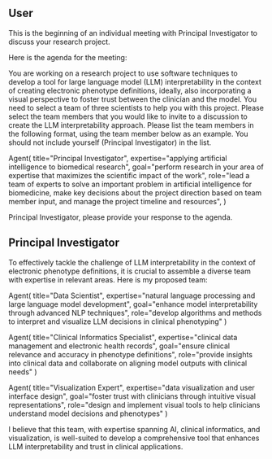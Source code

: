 ## User

This is the beginning of an individual meeting with Principal Investigator to discuss your research project.

Here is the agenda for the meeting:

You are working on a research project to use software techniques to develop a tool for large language model (LLM) interpretability in the context of creating electronic phenotype definitions, ideally, also incorporating a visual perspective to foster trust between the clinician and the model. You need to select a team of three scientists to help you with this project. Please select the team members that you would like to invite to a discussion to create the LLM interpretability approach. Please list the team members in the following format, using the team member below as an example. You should not include yourself (Principal Investigator) in the list.

Agent(
    title="Principal Investigator",
    expertise="applying artificial intelligence to biomedical research",
    goal="perform research in your area of expertise that maximizes the scientific impact of the work",
    role="lead a team of experts to solve an important problem in artificial intelligence for biomedicine, make key decisions about the project direction based on team member input, and manage the project timeline and resources",
)


Principal Investigator, please provide your response to the agenda.

## Principal Investigator

To effectively tackle the challenge of LLM interpretability in the context of electronic phenotype definitions, it is crucial to assemble a diverse team with expertise in relevant areas. Here is my proposed team:

Agent(
    title="Data Scientist",
    expertise="natural language processing and large language model development",
    goal="enhance model interpretability through advanced NLP techniques",
    role="develop algorithms and methods to interpret and visualize LLM decisions in clinical phenotyping"
)

Agent(
    title="Clinical Informatics Specialist",
    expertise="clinical data management and electronic health records",
    goal="ensure clinical relevance and accuracy in phenotype definitions",
    role="provide insights into clinical data and collaborate on aligning model outputs with clinical needs"
)

Agent(
    title="Visualization Expert",
    expertise="data visualization and user interface design",
    goal="foster trust with clinicians through intuitive visual representations",
    role="design and implement visual tools to help clinicians understand model decisions and phenotypes"
)

I believe that this team, with expertise spanning AI, clinical informatics, and visualization, is well-suited to develop a comprehensive tool that enhances LLM interpretability and trust in clinical applications.

